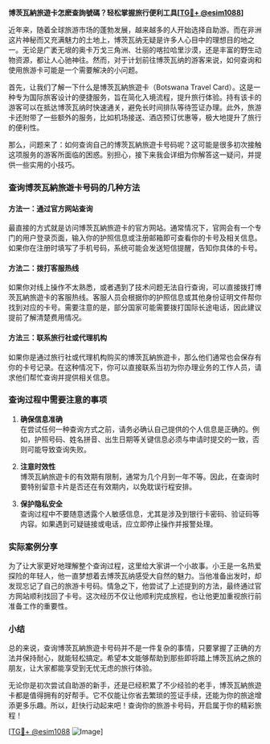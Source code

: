 **博茨瓦納旅遊卡怎麽查詢號碼？轻松掌握旅行便利工具[[TG💪+ @esim1088](https://t.me/s/esim1088)]**

近年来，随着全球旅游市场的蓬勃发展，越来越多的人开始选择自助游。而在非洲这片神秘而又充满魅力的土地上，博茨瓦纳无疑是许多人心目中的理想目的地之一。无论是广袤无垠的奥卡万戈三角洲、壮丽的喀拉哈里沙漠，还是丰富的野生动物资源，都让人心驰神往。然而，对于计划前往博茨瓦纳的游客来说，如何查询和使用旅游卡可能是一个需要解决的小问题。

首先，让我们了解一下什么是博茨瓦納旅遊卡（Botswana Travel Card）。这是一种专为国际旅客设计的便捷服务，旨在简化入境流程，提升旅行体验。持有该卡的游客可以在抵达博茨瓦纳时快速通关，避免长时间排队等待签证办理。此外，旅游卡还附带了一些额外的服务，比如机场接送、酒店预订优惠等，极大地提升了旅行的便利性。

那么，问题来了：如何查询自己的博茨瓦納旅遊卡号码呢？这可能是很多初次接触这项服务的游客所面临的困惑。别担心，接下来我会详细为你解答这一疑问，并提供一些实用的小技巧。

### 查询博茨瓦納旅遊卡号码的几种方法

#### 方法一：通过官方网站查询
最直接的方式就是访问博茨瓦納旅遊卡的官方网站。通常情况下，官网会有一个专门的用户登录页面，输入你的护照信息或注册邮箱即可查看你的卡号及相关信息。如果你在注册时填写了手机号码，系统可能会发送短信提醒，告知你具体的卡号。

#### 方法二：拨打客服热线
如果你对线上操作不太熟悉，或者遇到了技术问题无法自行查询，可以直接拨打博茨瓦納旅遊卡的客服热线。客服人员会根据你的护照信息或其他身份证明文件帮你找到对应的卡号。需要注意的是，部分国家可能需要拨打国际长途电话，因此建议提前了解清楚费用情况。

#### 方法三：联系旅行社或代理机构
如果你是通过旅行社或代理机构购买的博茨瓦納旅遊卡，那么他们通常也会保存有你的卡号记录。在这种情况下，你可以直接联系当初为你办理业务的工作人员，请求他们帮忙查询并提供相关信息。

### 查询过程中需要注意的事项

1. **确保信息准确**  
   在尝试任何一种查询方式之前，请务必确认自己提供的个人信息是正确的。例如，护照号码、姓名拼音、出生日期等关键信息必须与申请时提交的一致，否则可能导致查询失败。

2. **注意时效性**  
   博茨瓦納旅遊卡的有效期有限制，通常为几个月到一年不等。因此，在查询时要特别留意卡片是否还在有效期内，以免耽误行程安排。

3. **保护隐私安全**  
   查询过程中不要随意透露个人敏感信息，尤其是涉及到银行卡密码、验证码等内容。如果遇到可疑链接或电话，应立即停止操作并报警处理。

### 实际案例分享

为了让大家更好地理解整个查询过程，这里给大家讲一个小故事。小王是一名热爱探险的年轻人，他一直梦想着去博茨瓦纳感受大自然的魅力。当他准备出发时，却发现忘记了自己的旅游卡号码。情急之下，他尝试了上述提到的方法，最终通过官方网站顺利找回了卡号。这次经历不仅让他顺利完成旅程，也让他更加重视旅行前准备工作的重要性。

### 小结

总的来说，查询博茨瓦納旅遊卡号码并不是一件复杂的事情，只要掌握了正确的方法并保持耐心，就能轻松搞定。希望本文能够帮助到那些即将踏上博茨瓦纳之旅的朋友，让大家都能享受到无忧无虑的旅行体验。

无论你是初次尝试自助游的新手，还是已经积累了不少经验的老手，博茨瓦納旅遊卡都是值得拥有的好帮手。它不仅能让你省去繁琐的签证手续，还能为你的旅途增添更多乐趣。所以，赶快行动起来吧！查询你的旅游卡号码，开启属于你的精彩旅程！

[[TG💪+ @esim1088](https://t.me/s/esim1088) ![Image](https://i.postimg.cc/4NQfJmqS/Snipaste-2025-05-13-00-14-12.png)]